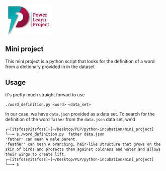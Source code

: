 ![plp-logo](../../logo.webp)

## Mini project
This mini project is a python script that looks for the definition of a word from a dictionary provided in in the dataset

## Usage
It's pretty much straight forwad to use

```
./word_definition.py <word> <data_set>
```

In our case, we have `data.json` provided as a data set. To search for the definition of the word `father` from the `data.json` data set, we'd

```
┌─[itsfoss@itsfoss]─[~/Desktop/PLP/python-incubation/mini_project]
└──╼ $./word_definition.py  father data.json
'father' can mean A male parent.
'feather' can mean A branching, hair-like structure that grows on the skin of birds and protects them against coldness and water and allows their wings to create lift.
┌─[itsfoss@itsfoss]─[~/Desktop/PLP/python-incubation/mini_project]
└──╼ $
```
